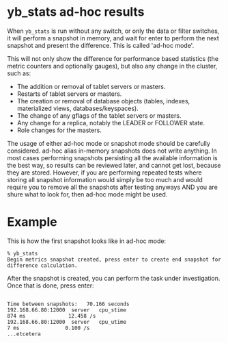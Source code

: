 # yb_stats ad-hoc results

When `yb_stats` is run without any switch, or only the data or filter switches, it will perform a snapshot in memory, and wait for enter to perform the next snapshot and present the difference.
This is called 'ad-hoc mode'.

This will not only show the difference for performance based statistics (the metric counters and optionally gauges), but also any change in the cluster, such as:
- The addition or removal of tablet servers or masters.
- Restarts of tablet servers or masters.
- The creation or removal of database objects (tables, indexes, materialized views, databases/keyspaces).
- The change of any gflags of the tablet servers or masters.
- Any change for a replica, notably the LEADER or FOLLOWER state.
- Role changes for the masters.

The usage of either ad-hoc mode or snapshot mode should be carefully considered. 
ad-hoc alias in-memory snapshots does not write anything. 
In most cases performing snapshots persisting all the available information is the best way, so results can be reviewed later, and cannot get lost, because they are stored.
However, if you are performing repeated tests where storing all snapshot information would simply be too much and would require you to remove all the snapshots after testing anyways AND you are shure what to look for, then ad-hoc mode might be used.

# Example
This is how the first snapshot looks like in ad-hoc mode:
```
% yb_stats
Begin metrics snapshot created, press enter to create end snapshot for difference calculation.
```
After the snapshot is created, you can perform the task under investigation. Once that is done, press enter:
```

Time between snapshots:   70.166 seconds
192.168.66.80:12000  server   cpu_stime                                                                          874 ms              12.458 /s
192.168.66.80:12000  server   cpu_utime                                                                            7 ms               0.100 /s
...etcetera
```